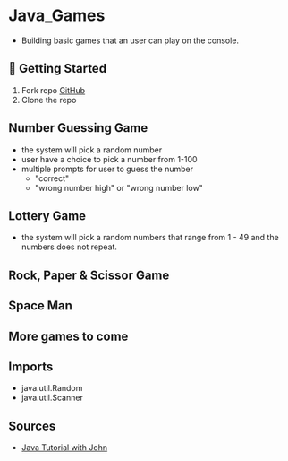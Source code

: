 # Java_Games

- Building basic games that an user can play on the console.

## 🚀 Getting Started

1. Fork repo [GitHub](https://github.com/mrloulass/Java_Games)
2. Clone the repo

## Number Guessing Game

- the system will pick a random number
- user have a choice to pick a number from 1-100
- multiple prompts for user to guess the number
  - "correct"
  - "wrong number high" or "wrong number low"

## Lottery Game

- the system will pick a random numbers that range from 1 - 49 and the numbers does not repeat.

## Rock, Paper & Scissor Game

## Space Man

## More games to come

## Imports

- java.util.Random
- java.util.Scanner

## Sources

- [Java Tutorial with John](https://www.youtube.com/watch?v=j_ax_yT7KW0)
